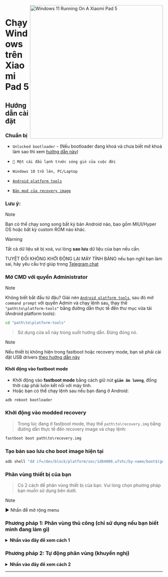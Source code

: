 <img align="right" src="https://raw.githubusercontent.com/erdilS/Port-Windows-11-Xiaomi-Pad-5/main/nabu.png" width="425" alt="Windows 11 Running On A Xiaomi Pad 5">

# Chạy Windows trên Xiaomi Pad 5

## Hướng dẫn cài đặt

### Chuẩn bị
- ```Unlocked bootloader``` - (Nếu bootloader đang khoá và chưa biết mở khoá làm sao thì xem [hướng dẫn này](unlock-bootloader-vi.md))

- ```🧠 Một cái đầu lạnh trước sóng gió của cuộc đời```

- ```Windows 10 trở lên, PC/Laptop```

- [```Android platform tools```](https://developer.android.com/studio/releases/platform-tools)

- [```Bản mod của recovery image```](https://github.com/erdilS/Port-Windows-11-Xiaomi-Pad-5/releases/download/1.0/recovery.img)

### Lưu ý:
> [!NOTE]
> Bạn có thể chạy song song bất kỳ bản Android nào, bao gồm MIUI/Hyper OS hoặc bất kỳ custom ROM nào khác.

> [!Warning]
> Tất cả dữ liệu sẽ bị xoá, vui lòng **sao lưu** dữ liệu của bạn nếu cần.
> 
> TUYỆT ĐỐI KHÔNG KHỞI ĐỘNG LẠI MÁY TÍNH BẢNG nếu bạn nghĩ bạn làm sai, hãy yêu cầu trợ giúp trong [Telegram chat](https://t.me/nabuwoa)

### Mở CMD với quyền Administrator
> [!NOTE]
> Không biết bắt đầu từ đâu? Giải nén [```Android platform tools```](https://developer.android.com/studio/releases/platform-tools), sau đó mở ```command prompt``` với quyền Admin và chạy lệnh sau, thay thế `"path\to\platform-tools"` bằng đường dẫn thực tế đến thư mục vừa tải (Android platform tools):
```cmd
cd "path\to\platform-tools"
```
> Sử dụng cửa sổ này trong suốt hướng dẫn. Đừng đóng nó.

> [!Note]
> Nếu thiết bị không hiện trong fastboot hoặc recovery mode, bạn sẽ phải cài đặt USB drivers [theo hướng dẫn này](troubleshooting-vi.md#device-is-not-recognized-in-fastboot-or-recovery)

#### Khởi động vào fastboot mode
- Khởi động vào **fastboot mode** bằng cách giữ nút **`giảm âm lương`**, đồng thời cáp phải luôn kết nối với máy tính.
- Hoặc bạn có thể chạy lệnh sau nếu bạn đang ở Android:
```cmd
adb reboot bootloader
```

### Khởi động vào modded recovery
> Trong lúc đang ở fastboot mode, thay thế `path\to\recovery.img` bằng đường dẫn thực tế đến recovery image và chạy lệnh:
```cmd
fastboot boot path\to\recovery.img
```

### Tạo bản sao lưu cho boot image hiện tại
```cmd
adb shell "dd if=/dev/block/platform/soc/1d84000.ufshc/by-name/boot$(getprop ro.boot.slot_suffix) of=/tmp/normal_boot.img" && adb pull /tmp/normal_boot.img
```

### Phân vùng thiết bị của bạn
> Có 2 cách để phân vùng thiết bị của bạn. Vui lòng chọn phương pháp bạn muốn sử dụng bên dưới.
 
> [!NOTE]
>
> ▶️ Nhấn để mở rộng menu
>
### Phương pháp 1: Phân vùng thủ công (chỉ sử dụng nếu bạn biết mình đang làm gì)

<details>
  <summary><strong>Nhấn vào đây để xem cách 1</strong></summary> 

#### Unmount data
> Bỏ qua bất kỳ lỗi nào nếu có và tiếp tục lệnh khác
```cmd
adb shell umount /dev/block/by-name/userdata
``` 

#### Resize bảng phân vùng
```cmd
adb shell sgdisk --resize-table 64 /dev/block/sda
```

### Chuẩn bị cho việc phân vùng
```cmd
adb shell parted /dev/block/sda
``` 

#### In bảng phân vùng hiện tại
> Các vùng sẽ được liệt kê, **userdata** sẽ là vùng cuối cùng trong danh sách
```cmd
print
``` 

#### Xoá bỏ userdata
> Thay **$** bằng con số của vùng **userdata**, thường thì là **31** (nhớ xem kỹ khi list vùng ở print)
```cmd
rm $
``` 

> [!NOTE]
> Note này của translator cho phần dưới:
> Bạn có thể chạy theo lệnh hướng dẫn mà không cần xem giải thích. Nếu bạn là một người nâng cao, bạn có thể đọc hiểu các lệnh này và tự thay thế các giá trị.

#### Tạo lại vùng userdata
> Thay **10.9GB** bằng start value của **userdata** trước đó mà chúng ta đã xoá (nhìn lại ở print)
>
> Thay **70GB** bằng end value mà bạn muốn **userdata** có (vùng của Android). Giả sử bạn muốn chia cho Android 59GB thì end value sẽ 70GB, ta lấy 59+10.9 = **70GB** (sử dụng số làm tròn, không cần chính xác tuyệt đối với end value)
```cmd
mkpart userdata ext4 10.9GB 70GB
``` 

#### Tạo phân vùng ESP
```cmd
mkpart esp fat32 70GB 70.3GB
> Thay **70GB** bằng end value của **userdata** (gõ print lần nữa để xem lại trước khi thay)
>
> Thay **70.3GB** bằng giá trị bạn đã sử dụng trước đó, thêm **0.3GB** vào đó (Phân vùng ESP sẽ có 300MB)
```cmd
mkpart esp fat32 70GB 70.3GB
``` 

#### Tạo phân vùng Windows
> Thay **70.3GB** bằng end value của **esp** (gõ print lần nữa để xem lại trước khi thay)
```cmd
mkpart win ntfs 70.3GB -0MB
``` 

#### Làm cho ESP bootable
> Sử dụng lệnh `print` để xem tất cả các phân vùng. Thay thế "$" bằng số phân vùng ESP của bạn, số này sẽ là **32**
```cmd
set $ esp on
``` 

#### Thoát chia vùng
```cmd
quit
``` 

### Định dạng các phân vùng Windows và ESP
> Đảm bảo rằng **win** thực sự có số phân vùng **33** bằng xem lại cái của lệnh `print` trước đó
```cmd
adb shell mkfs.ntfs -f /dev/block/sda33 -L WINNABU
``` 

> Đảm bảo rằng **esp** thực sự có số phân vùng **32** bằng xem lại cái của lệnh `print` trước đó
```cmd
adb shell mkfs.fat -F32 -s1 /dev/block/sda32 -n ESPNABU
```

### Sửa GPT
> Hoặc Windows có thể làm cho máy bạn đi bụi
```cmd
adb shell fixgpt
```

#### Khởi động lại thiết bị
> Nhằm đảm bảo Android vẫn bình thường
>
> Nếu nó không chạy, bạn hãy xoá hết dữ liệu máy tính bảng và khởi động lại (Factory reset)
```cmd
adb reboot
```

### [Bước kế tiếp: Root máy](/guide/Vietnamese/2-rootguide-vi.md)

----

</details>

### Phương pháp 2: Tự động phân vùng (khuyến nghị)

<details>
  <summary><strong>Nhấn vào đây để xem cách 2</strong></summary> 

### Chạy script phân vùng
> Thay **$** bằng số dung lượng bạn muốn Windows sử dụng (không thêm chữ GB, chỉ cần viết số)
>
> Nếu nó kêu 'run it again', bạn sợ à, chạy lại đi
```cmd
adb shell partition $
```

### [Bước kế tiếp: Root máy](/guide/Vietnamese/2-rootguide-vi.md)

</details>

----